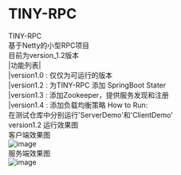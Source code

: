 # TINY-RPC
TINY-RPC  
基于Netty的小型RPC项目  
目前为version_1.2版本  
|功能列表|  
|version1.0 : 仅仅为可运行的版本  
|version1.2 : 为TINY-RPC 添加 SpringBoot Stater  
|version1.3 : 添加Zookeeper，提供服务发现和注册  
|version1.4 : 添加负载均衡策略
How to Run:  
在测试仓库中分别运行'ServerDemo'和'ClientDemo'  
version1.2 运行效果图  
客户端效果图  
![image](https://github.com/raylrnd/TINY-RPC/tree/master/images/Client.png)  
服务端效果图  
![image](https://github.com/raylrnd/TINY-RPC/tree/master/images/Server.png)

